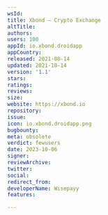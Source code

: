 ```yaml
---
wsId: 
title: Xbond — Crypto Exchange
altTitle: 
authors: 
users: 100
appId: io.xbond.droidapp
appCountry: 
released: 2021-08-14
updated: 2021-10-14
version: '1.1'
stars: 
ratings: 
reviews: 
size: 
website: https://xbond.io
repository: 
issue: 
icon: io.xbond.droidapp.png
bugbounty: 
meta: obsolete
verdict: fewusers
date: 2023-10-06
signer: 
reviewArchive: 
twitter: 
social: 
redirect_from: 
developerName: Wisepayy
features: 

---
```


